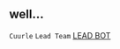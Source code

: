 ## well...

`Cuurle`
`Lead Team`
[LEAD BOT](https://discord.com/api/oauth2/authorize?client_id=741318831598993518&permissions=8&scope=bot)
